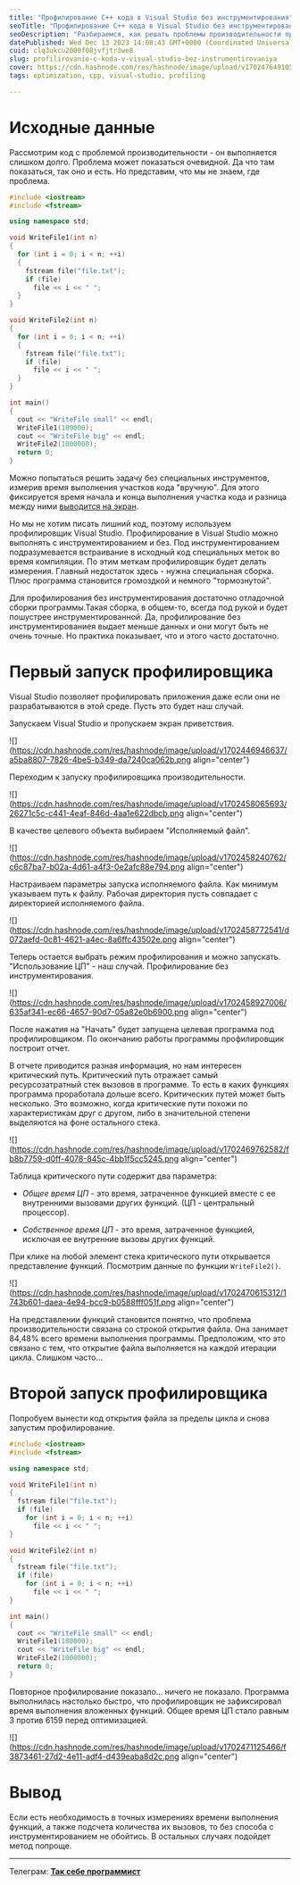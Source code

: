 ```yaml
---
title: "Профилирование C++ кода в Visual Studio без инструментирования"
seoTitle: "Профилирование C++ кода в Visual Studio без инструментирования"
seoDescription: "Разбираемся, как решать проблемы производительности программы с помощью профилировщика Visual Studio без инструментирования"
datePublished: Wed Dec 13 2023 14:08:43 GMT+0000 (Coordinated Universal Time)
cuid: clq3ukcu2000f08jvfjtr3we8
slug: profilirovanie-c-koda-v-visual-studio-bez-instrumentirovaniya
cover: https://cdn.hashnode.com/res/hashnode/image/upload/v1702476491051/92e08174-b05c-42f8-b50c-27466374b0d2.jpeg
tags: optimization, cpp, visual-studio, profiling

---
```


# Исходные данные

Рассмотрим код с проблемой производительности - он выполняется слишком долго. Проблема может показаться очевидной. Да что там показаться, так оно и есть. Но представим, что мы не знаем, где проблема.

```cpp
#include <iostream>
#include <fstream>

using namespace std;

void WriteFile1(int n)
{
  for (int i = 0; i < n; ++i)
  {
    fstream file("file.txt");
    if (file)
      file << i << " ";
  }
}

void WriteFile2(int n)
{
  for (int i = 0; i < n; ++i)
  {
    fstream file("file.txt");
    if (file)
      file << i << " ";
  }
}

int main()
{
  cout << "WriteFile small" << endl;
  WriteFile1(100000);
  cout << "WriteFile big" << endl;
  WriteFile2(1000000);
  return 0;
}
```

Можно попытаться решить задачу без специальных инструментов, измерив время выполнения участков кода "вручную". Для этого фиксируется время начала и конца выполнения участка кода и разница между ними [выводится на экран](https://pro-prof.com/forums/topic/cplusplus-time-function).

Но мы не хотим писать лишний код, поэтому используем профилировщик Visual Studio. Профилирование в Visual Studio можно выполнять с инструментированием и без. Под инструментированием подразумевается встраивание в исходный код специальных меток во время компиляции. По этим меткам профилировщик будет делать измерения. Главный недостаток здесь - нужна специальная сборка. Плюс программа становится громоздкой и немного "тормознутой".

Для профилирования без инструментирования достаточно отладочной сборки программы.Такая сборка, в общем-то, всегда под рукой и будет пошустрее инструментированной. Да, профилирование без инструментированиея выдает меньше данных и они могут быть не очень точные. Но практика показывает, что и этого часто достаточно.

# Первый запуск профилировщика

Visual Studio позволяет профилировать приложения даже если они не разрабатываются в этой среде. Пусть это будет наш случай.

Запускаем Visual Studio и пропускаем экран приветствия.

![](https://cdn.hashnode.com/res/hashnode/image/upload/v1702446946637/a5ba8807-7826-4be5-b349-da7240ca062b.png align="center")

Переходим к запуску профилировщика производительности.

![](https://cdn.hashnode.com/res/hashnode/image/upload/v1702458065693/26271c5c-c441-4eaf-846d-4aa1e622dbcb.png align="center")

В качестве целевого объекта выбираем "Исполняемый файл".

![](https://cdn.hashnode.com/res/hashnode/image/upload/v1702458240762/c6c87ba7-b02a-4d61-a4f3-0e2afc88e794.png align="center")

Настраиваем параметры запуска исполняемого файла. Как минимум указываем путь к файлу. Рабочая директория пусть совпадает с директорией исполняемого файла.

![](https://cdn.hashnode.com/res/hashnode/image/upload/v1702458772541/d072aefd-0c81-4621-a4ec-8a6ffc43502e.png align="center")

Теперь остается выбрать режим профилирования и можно запускать. "Использование ЦП" - наш случай. Профилирование без инструментирования.

![](https://cdn.hashnode.com/res/hashnode/image/upload/v1702458927006/635af341-ec66-4657-90d7-05a82e0b6900.png align="center")

После нажатия на "Начать" будет запущена целевая программа под профилировщиком. По окончанию работы программы профилировщик построит отчет.

В отчете приводится разная информация, но нам интересен критический путь. Критический путь отражает самый ресурсозатратный стек вызовов в программе. То есть в каких функциях программа проработала дольше всего. Критических путей может быть несколько. Это возможно, когда критические пути похожи по характеристикам друг с другом, либо в значительной степени выделяются на фоне остального стека.

![](https://cdn.hashnode.com/res/hashnode/image/upload/v1702469762582/fb8b7759-d0ff-4078-845c-4bb1f5cc5245.png align="center")

Таблица критического пути содержит два параметра:

* *Общее время ЦП* - это время, затраченное функцией вместе с ее внутренними вызовами других функций. (ЦП - центральный процессор).
    
* *Собственное время ЦП* - это время, затраченное функцией, исключая ее внутренние вызовы других функций.
    

При клике на любой элемент стека критического пути открывается представление функций. Посмотрим данные по функции `WriteFile2()`.

![](https://cdn.hashnode.com/res/hashnode/image/upload/v1702470615312/1743b601-daea-4e94-bcc9-b0588fff051f.png align="center")

На представлении функций становится понятно, что проблема производительности связана со строкой открытия файла. Она занимает 84,48% всего времени выполнения программы. Предположим, что это связано с тем, что открытие файла выполняется на каждой итерации цикла. Слишком часто...

# Второй запуск профилировщика

Попробуем вынести код открытия файла за пределы цикла и снова запустим профилирование.

```cpp
#include <iostream>
#include <fstream>

using namespace std;

void WriteFile1(int n)
{
  fstream file("file.txt");
  if (file)
    for (int i = 0; i < n; ++i)
      file << i << " ";
}

void WriteFile2(int n)
{
  fstream file("file.txt");
  if (file)
    for (int i = 0; i < n; ++i)
      file << i << " ";
}

int main()
{
  cout << "WriteFile small" << endl;
  WriteFile1(100000);
  cout << "WriteFile big" << endl;
  WriteFile2(1000000);
  return 0;
}
```

Повторное профилирование показало... ничего не показало. Программа выполнилась настолько быстро, что профилировщик не зафиксировал время выполнения вложенных функций. Общее время ЦП стало равным 3 против 6159 перед оптимизацией.

![](https://cdn.hashnode.com/res/hashnode/image/upload/v1702471125466/f3873461-27d2-4e11-adf4-d439eaba8d2c.png align="center")

# Вывод

Если есть необходимость в точных измерениях времени выполнения функций, а также подсчета количества их вызовов, то без способа с инструментированием не обойтись. В остальных случаях подойдет метод попроще.

---

Телеграм: [**Так себе программист**](https://t.me/mediocre_developer)